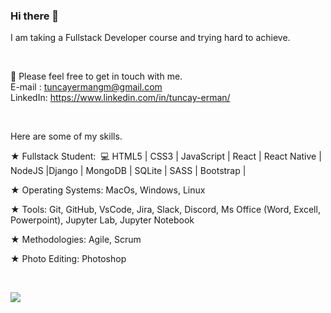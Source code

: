 ### Hi there 👋

I am taking a Fullstack Developer course and trying hard to achieve. 

<br>

📌 Please feel free to get in touch with me.<br>
E-mail  : tuncayermangm@gmail.com<br>
LinkedIn: https://www.linkedin.com/in/tuncay-erman/

<br>

Here are some of my skills. 

★ Fullstack Student:  💻 HTML5 | CSS3 | JavaScript | React | React Native | NodeJS |Django | MongoDB | SQLite | SASS | Bootstrap |

★ Operating Systems: MacOs, Windows, Linux

★ Tools: Git, GitHub, VsCode, Jira, Slack, Discord, Ms Office (Word, Excell, Powerpoint), Jupyter Lab, Jupyter Notebook

★ Methodologies: Agile, Scrum 

★ Photo Editing: Photoshop

<br>

<!--
**E2295-Tuncay/E2295-Tuncay** is a ✨ _special_ ✨ repository because its `README.md` (this file) appears on your GitHub profile.

Here are some ideas to get you started:

- 🔭 I’m currently working on ...
- 🌱 I’m currently learning ...
- 👯 I’m looking to collaborate on ...
- 🤔 I’m looking for help with ...
- 💬 Ask me about ...
- 📫 How to reach me: ...
- 😄 Pronouns: ...
- ⚡ Fun fact: ...
-->

![](https://github-readme-stats.vercel.app/api?username=E2295-Tuncay&show_icons=true&theme=radical)
